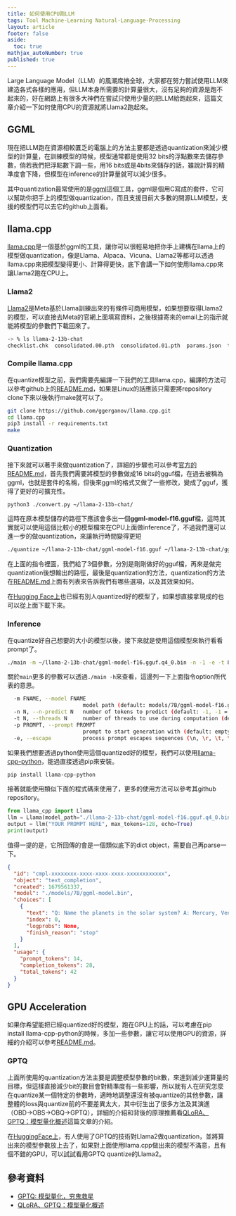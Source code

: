 ```yaml
---
title: 如何使用CPU跑LLM
tags: Tool Machine-Learning Natural-Language-Processing
layout: article
footer: false
aside:
  toc: true
mathjax_autoNumber: true
published: true
---
```


Large Language Model（LLM）的風潮席捲全球，大家都在努力嘗試使用LLM來建造各式各樣的應用，但LLM本身所需要的計算量很大，沒有足夠的資源是跑不起來的，好在網路上有很多大神們在嘗試只使用少量的把LLM給跑起來，這篇文章介紹一下如何使用CPU的資源就將Llama2跑起來。

<!--more-->

## GGML

現在把LLM跑在資源相較匱乏的電腦上的方法主要都是透過quantization來減少模型的計算量，在訓練模型的時候，模型通常都是使用32 bits的浮點數來去儲存參數，倘若我們把浮點數下調一些，用16 bits或是4bits來儲存的話，雖說計算的精準度會下降，但模型在inference的計算量就可以減少很多。

其中quantization最常使用的是[ggml](https://github.com/ggerganov/ggml)這個工具，ggml是個用C寫成的套件，它可以幫助你把手上的模型做quantization，而且支援目前大多數的開源LLM模型，支援的模型們可以去它的github上面看。

## llama.cpp

[llama.cpp](https://github.com/ggerganov/llama.cpp)是一個基於ggml的工具，讓你可以很輕易地把你手上建構在llama上的模型做quantization，像是Llama、Alpaca、Vicuna、Llama2等都可以透過llama.cpp來把模型變得更小、計算得更快，底下會講一下如何使用llama.cpp來讓Llama2跑在CPU上。

### Llama2

[Llama2](https://ai.meta.com/llama/)是Meta基於Llama訓練出來的有條件可商用模型，如果想要取得Llama2的模型，可以直接去Meta的官網上面填寫資料，之後根據寄來的email上的指示就能將模型的參數們下載回來了。

```bash
-> % ls llama-2-13b-chat
checklist.chk  consolidated.00.pth  consolidated.01.pth  params.json  tokenizer.model
```

### Compile llama.cpp

在quantize模型之前，我們需要先編譯一下我們的工具llama.cpp，編譯的方法可以參考github上的[README.md](https://github.com/ggerganov/llama.cpp#readme)，如果是Linux的話應該只需要將repository clone下來以後執行make就可以了。

```bash
git clone https://github.com/ggerganov/llama.cpp.git
cd llama.cpp
pip3 install -r requirements.txt
make
```

### Quantization

接下來就可以著手來做quantization了，詳細的步驟也可以參考[官方的README.md](https://github.com/ggerganov/llama.cpp#prepare-data--run)，首先我們需要將模型的參數做成16 bits的gguf檔，在過去被稱為ggml，也就是套件的名稱，但後來ggml的格式又做了一些修改，變成了gguf，獲得了更好的可擴充性。

```bash
python3 ./convert.py ~/llama-2-13b-chat/
```

這時在原本模型儲存的路徑下應該會多出一個**ggml-model-f16.gguf**檔，這時其實就可以使用這個比較小的模型檔來在CPU上面做inference了，不過我們還可以進一步的做quantization，來讓執行時間變得更短

```bash
./quantize ~/llama-2-13b-chat/ggml-model-f16.gguf ~/llama-2-13b-chat/ggml-model-f16.gguf.q4_0.bin q4_0
```

在上面的指令裡面，我們給了3個參數，分別是剛剛做好的gguf檔，再來是做完quantization後想輸出的路徑，最後是quantization的方法，quantization的方法在[README.md](https://github.com/ggerganov/llama.cpp#quantization)上面有列表來告訴我們有哪些選項，以及其效果如何。

在[Hugging Face上](https://huggingface.co/TheBloke/Llama-2-7b-Chat-GGUF)也已經有別人quantized好的模型了，如果想直接拿現成的也可以從上面下載下來。

### Inference

在quantize好自己想要的大小的模型以後，接下來就是使用這個模型來執行看看prompt了。

```bash
./main -m ~/llama-2-13b-chat/ggml-model-f16.gguf.q4_0.bin -n -1 -e -t 8 -p "YOUR PROMPT HERE"
```

關於`main`更多的參數可以透過`./main -h`來查看，這邊列一下上面指令option所代表的意思。

```bash
  -m FNAME, --model FNAME
                        model path (default: models/7B/ggml-model-f16.gguf)
  -n N, --n-predict N   number of tokens to predict (default: -1, -1 = infinity, -2 = until context filled)
  -t N, --threads N     number of threads to use during computation (default: 4)
  -p PROMPT, --prompt PROMPT
                        prompt to start generation with (default: empty)
  -e, --escape          process prompt escapes sequences (\n, \r, \t, \', \", \\)
```

如果我們想要透過python使用這個quantized好的模型，我們可以使用[llama-cpp-python](https://github.com/abetlen/llama-cpp-python)，能過直接透過pip來安裝。

```bash
pip install llama-cpp-python
```

接著就能使用類似下面的程式碼來使用了，更多的使用方法可以參考其github repository。

```python
from llama_cpp import Llama
llm = Llama(model_path="./llama-2-13b-chat/ggml-model-f16.gguf.q4_0.bin")
output = llm("YOUR PROMPT HERE", max_tokens=128, echo=True)
print(output)
```

值得一提的是，它所回傳的會是一個類似底下的dict object，需要自己再parse一下。

```json
{
  "id": "cmpl-xxxxxxxx-xxxx-xxxx-xxxx-xxxxxxxxxxxx",
  "object": "text_completion",
  "created": 1679561337,
  "model": "./models/7B/ggml-model.bin",
  "choices": [
    {
      "text": "Q: Name the planets in the solar system? A: Mercury, Venus, Earth, Mars, Jupiter, Saturn, Uranus, Neptune and Pluto.",
      "index": 0,
      "logprobs": None,
      "finish_reason": "stop"
    }
  ],
  "usage": {
    "prompt_tokens": 14,
    "completion_tokens": 28,
    "total_tokens": 42
  }
}
```

## GPU Acceleration

如果你希望能把已經quantized好的模型，跑在GPU上的話，可以考慮在pip install llama-cpp-python的時候，多加一些參數，讓它可以使用GPU的資源，詳細的介紹可以參考[README.md](https://github.com/abetlen/llama-cpp-python#installation-with-hardware-acceleration)。

### GPTQ

上面所使用的quantization方法主要是調整模型參數的bit數，來達到減少運算量的目標，但這樣直接減少bit的數目會對精準度有一些影響，所以就有人在研究怎麼在quantize某一個特定的參數時，適時地調整還沒有被quantize的其他參數，讓整體的loss與quantize前的不要差異太大，其中衍生出了很多方法及其演進（OBD→OBS→OBQ→GPTQ），詳細的介紹和背後的原理推薦看[QLoRA、GPTQ：模型量化概述](https://zhuanlan.zhihu.com/p/646210009)這篇文章的介紹。

在[HuggingFace上](https://huggingface.co/TheBloke/Llama-2-7b-Chat-GPTQ)，有人使用了GPTQ的技術對Llama2做quantization，並將算出來的模型參數放上去了，如果對上面使用llama.cpp做出來的模型不滿意，且有個不錯的GPU，可以試試看用GPTQ quantize的Llama2。

## 參考資料

* [GPTQ: 模型量化，穷鬼救星](https://zhuanlan.zhihu.com/p/616969812)
* [QLoRA、GPTQ：模型量化概述](https://zhuanlan.zhihu.com/p/646210009)
